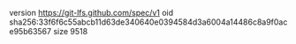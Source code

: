 version https://git-lfs.github.com/spec/v1
oid sha256:33f6f6c55abcb11d63de340640e0394584d3a6004a14486c8a9f0ace95b63567
size 9518
